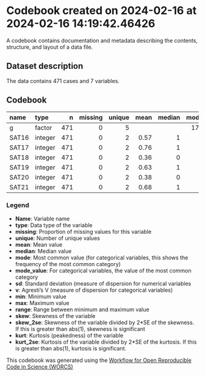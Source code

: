 Codebook created on 2024-02-16 at 2024-02-16 14:19:42.46426
================

A codebook contains documentation and metadata describing the contents,
structure, and layout of a data file.

## Dataset description

The data contains 471 cases and 7 variables.

## Codebook

| name  | type    |   n | missing | unique | mean | median | mode | mode_value |   sd |    v | min | max | range |  skew | skew_2se |  kurt | kurt_2se |
|:------|:--------|----:|--------:|-------:|-----:|-------:|-----:|:-----------|-----:|-----:|----:|----:|------:|------:|---------:|------:|---------:|
| g     | factor  | 471 |       0 |      5 |      |        |  174 | Oregon     |      | 0.73 |     |     |       |       |          |       |          |
| SAT16 | integer | 471 |       0 |      2 | 0.57 |      1 |    1 |            | 0.50 |      |   0 |   1 |     1 | -0.27 |    -1.20 | -1.93 |    -4.30 |
| SAT17 | integer | 471 |       0 |      2 | 0.76 |      1 |    1 |            | 0.43 |      |   0 |   1 |     1 | -1.23 |    -5.46 | -0.49 |    -1.10 |
| SAT18 | integer | 471 |       0 |      2 | 0.36 |      0 |    0 |            | 0.48 |      |   0 |   1 |     1 |  0.58 |     2.57 | -1.67 |    -3.72 |
| SAT19 | integer | 471 |       0 |      2 | 0.63 |      1 |    1 |            | 0.48 |      |   0 |   1 |     1 | -0.55 |    -2.44 | -1.70 |    -3.79 |
| SAT20 | integer | 471 |       0 |      2 | 0.38 |      0 |    0 |            | 0.48 |      |   0 |   1 |     1 |  0.51 |     2.27 | -1.74 |    -3.88 |
| SAT21 | integer | 471 |       0 |      2 | 0.68 |      1 |    1 |            | 0.47 |      |   0 |   1 |     1 | -0.78 |    -3.45 | -1.40 |    -3.12 |

### Legend

- **Name**: Variable name
- **type**: Data type of the variable
- **missing**: Proportion of missing values for this variable
- **unique**: Number of unique values
- **mean**: Mean value
- **median**: Median value
- **mode**: Most common value (for categorical variables, this shows the
  frequency of the most common category)
- **mode_value**: For categorical variables, the value of the most
  common category
- **sd**: Standard deviation (measure of dispersion for numerical
  variables
- **v**: Agresti’s V (measure of dispersion for categorical variables)
- **min**: Minimum value
- **max**: Maximum value
- **range**: Range between minimum and maximum value
- **skew**: Skewness of the variable
- **skew_2se**: Skewness of the variable divided by 2\*SE of the
  skewness. If this is greater than abs(1), skewness is significant
- **kurt**: Kurtosis (peakedness) of the variable
- **kurt_2se**: Kurtosis of the variable divided by 2\*SE of the
  kurtosis. If this is greater than abs(1), kurtosis is significant.

This codebook was generated using the [Workflow for Open Reproducible
Code in Science (WORCS)](https://osf.io/zcvbs/)
